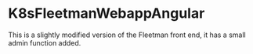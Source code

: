 # K8sFleetmanWebappAngular

This is a slightly modified version of the Fleetman front end, it has a small admin function added.
